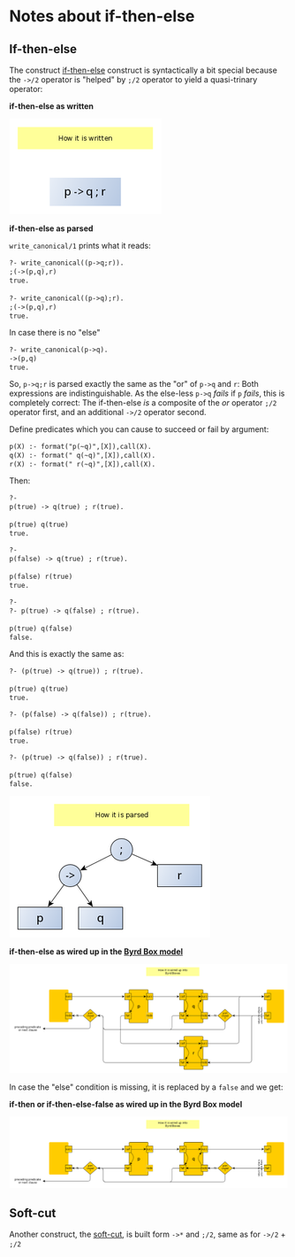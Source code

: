 # Notes about if-then-else

## If-then-else

The construct [if-then-else](https://eu.swi-prolog.org/pldoc/doc_for?object=(-%3E)/2) construct is syntactically a bit special 
because the `->/2` operator is "helped" by `;/2` operator to yield a quasi-trinary operator:

**if-then-else as written**

![if-then-else as written](pics/if_then_else_as_written.png)

**if-then-else as parsed**

`write_canonical/1` prints what it reads:

```
?- write_canonical((p->q;r)).
;(->(p,q),r)
true.

?- write_canonical((p->q);r).
;(->(p,q),r)
true.
```

In case there is no "else"

```
?- write_canonical(p->q).
->(p,q)
true.
```

So, `p->q;r` is parsed exactly the same as the "or" of `p->q` and `r`: Both expressions are indistinguishable.
As the else-less `p->q` _fails_ if `p` _fails_, this is completely correct: The if-then-else _is_ a composite of the _or_ operator `;/2` 
operator first, and an additional `->/2` operator second.

Define predicates which you can cause to succeed or fail by argument:

```
p(X) :- format("p(~q)",[X]),call(X).
q(X) :- format(" q(~q)",[X]),call(X).
r(X) :- format(" r(~q)",[X]),call(X).

```

Then:

```
?- 
p(true) -> q(true) ; r(true).

p(true) q(true)
true.
```

```
?- 
p(false) -> q(true) ; r(true).

p(false) r(true)
true.
```

```
?- 
?- p(true) -> q(false) ; r(true).

p(true) q(false)
false.
```

And this is exactly the same as:

```
?- (p(true) -> q(true)) ; r(true).

p(true) q(true)
true.
```

```
?- (p(false) -> q(false)) ; r(true).

p(false) r(true)
true.
```

```
?- (p(true) -> q(false)) ; r(true).

p(true) q(false)
false.
```

![if-then-else as parsed](pics/if_then_else_as_parsed.png)


**if-then-else as wired up in the [Byrd Box model](../other_notes/about_byrd_box_model)**

![if-then-else as wired up in the byrd box model](pics/if_then_else_as_wired_up_in_the_byrd_box_model.png)

In case the "else" condition is missing, it is replaced by a `false` and we get:

**if-then or if-then-else-false as wired up in the Byrd Box model**

![if-then-else-false wired up in the byrd box model](pics/if_then_as_wired_up_in_the_byrd_box_model.png)

## Soft-cut

Another construct, the [soft-cut](https://eu.swi-prolog.org/pldoc/doc_for?object=(*-%3E)/2), is built form `->*` and `;/2`, same as for `->/2` + `;/2`


